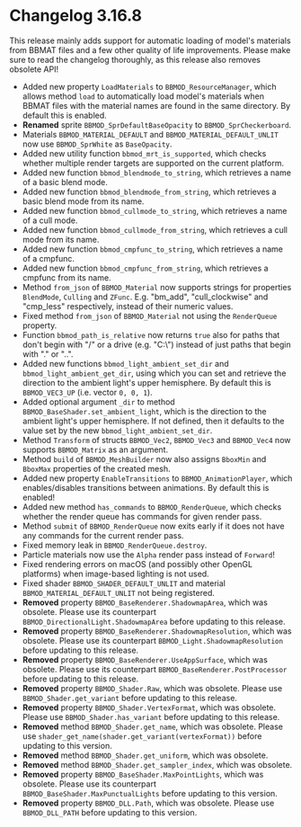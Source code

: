 # Changelog 3.16.8
This release mainly adds support for automatic loading of model's materials from BBMAT files and a few other quality of life improvements. Please make sure to read the changelog thoroughly, as this release also removes obsolete API!

* Added new property `LoadMaterials` to `BBMOD_ResourceManager`, which allows method `load` to automatically load model's materials when BBMAT files with the material names are found in the same directory. By default this is enabled.
* **Renamed** sprite `BBMOD_SprDefaultBaseOpacity` to `BBMOD_SprCheckerboard`.
* Materials `BBMOD_MATERIAL_DEFAULT` and `BBMOD_MATERIAL_DEFAULT_UNLIT` now use `BBMOD_SprWhite` as `BaseOpacity`.
* Added new utility function `bbmod_mrt_is_supported`, which checks whether multiple render targets are supported on the current platform.
* Added new function `bbmod_blendmode_to_string`, which retrieves a name of a basic blend mode.
* Added new function `bbmod_blendmode_from_string`, which retrieves a basic blend mode from its name.
* Added new function `bbmod_cullmode_to_string`, which retrieves a name of a cull mode.
* Added new function `bbmod_cullmode_from_string`, which retrieves a cull mode from its name.
* Added new function `bbmod_cmpfunc_to_string`, which retrieves a name of a cmpfunc.
* Added new function `bbmod_cmpfunc_from_string`, which retrieves a cmpfunc from its name.
* Method `from_json` of `BBMOD_Material` now supports strings for properties `BlendMode`, `Culling` and `ZFunc`. E.g. "bm_add", "cull_clockwise" and "cmp_less" respectively, instead of their numeric values.
* Fixed method `from_json` of `BBMOD_Material` not using the `RenderQueue` property.
* Function `bbmod_path_is_relative` now returns `true` also for paths that don't begin with "/" or a drive (e.g. "C:\\") instead of just paths that begin with "." or "..".
* Added new functions `bbmod_light_ambient_set_dir` and `bbmod_light_ambient_get_dir`, using which you can set and retrieve the direction to the ambient light's upper hemisphere. By default this is `BBMOD_VEC3_UP` (i.e. vector `0, 0, 1`).
* Added optional argument `_dir` to method `BBMOD_BaseShader.set_ambient_light`, which is the direction to the ambient light's upper hemisphere. If not defined, then it defaults to the value set by the new `bbmod_light_ambient_set_dir`.
* Method `Transform` of structs `BBMOD_Vec2`, `BBMOD_Vec3` and `BBMOD_Vec4` now supports `BBMOD_Matrix` as an argument.
* Method `build` of `BBMOD_MeshBuilder` now also assigns `BboxMin` and `BboxMax` properties of the created mesh.
* Added new property `EnableTransitions` to `BBMOD_AnimationPlayer`, which enables/disables transitions between animations. By default this is enabled!
* Added new method `has_commands` to `BBMOD_RenderQueue`, which checks whether the render queue has commands for given render pass.
* Method `submit` of `BBMOD_RenderQueue` now exits early if it does not have any commands for the current render pass.
* Fixed memory leak in `BBMOD_RenderQueue.destroy`.
* Particle materials now use the `Alpha` render pass instead of `Forward`!
* Fixed rendering errors on macOS (and possibly other OpenGL platforms) when image-based lighting is not used.
* Fixed shader `BBMOD_SHADER_DEFAULT_UNLIT` and material `BBMOD_MATERIAL_DEFAULT_UNLIT` not being registered.
* **Removed** property `BBMOD_BaseRenderer.ShadowmapArea`, which was obsolete. Please use its counterpart `BBMOD_DirectionalLight.ShadowmapArea` before updating to this release.
* **Removed** property `BBMOD_BaseRenderer.ShadowmapResolution`, which was obsolete. Please use its counterpart `BBMOD_Light.ShadowmapResolution` before updating to this release.
* **Removed** property `BBMOD_BaseRenderer.UseAppSurface`, which was obsolete. Please use its counterpart `BBMOD_BaseRenderer.PostProcessor` before updating to this release.
* **Removed** property `BBMOD_Shader.Raw`, which was obsolete. Please use `BBMOD_Shader.get_variant` before updating to this release.
* **Removed** property `BBMOD_Shader.VertexFormat`, which was obsolete. Please use `BBMOD_Shader.has_variant` before updating to this release.
* **Removed** method `BBMOD_Shader.get_name`, which was obsolete. Please use `shader_get_name(shader.get_variant(vertexFormat))` before updating to this version.
* **Removed** method `BBMOD_Shader.get_uniform`, which was obsolete.
* **Removed** method `BBMOD_Shader.get_sampler_index`, which was obsolete.
* **Removed** property `BBMOD_BaseShader.MaxPointLights`, which was obsolete. Please use its counterpart `BBMOD_BaseShader.MaxPunctualLights` before updating to this version.
* **Removed** property `BBMOD_DLL.Path`, which was obsolete. Please use `BBMOD_DLL_PATH` before updating to this version.

